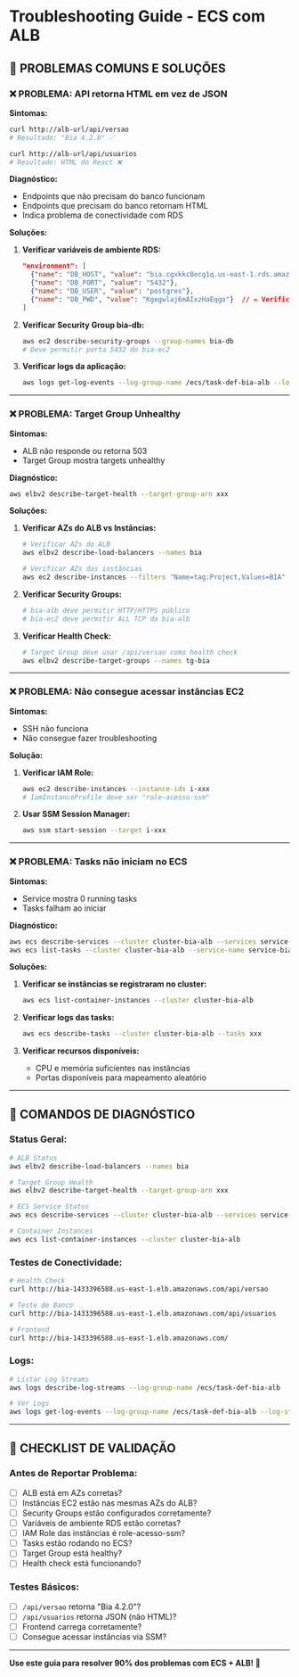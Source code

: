 # Troubleshooting Guide - ECS com ALB

## 🚨 PROBLEMAS COMUNS E SOLUÇÕES

### ❌ **PROBLEMA: API retorna HTML em vez de JSON**

**Sintomas:**
```bash
curl http://alb-url/api/versao
# Resultado: "Bia 4.2.0" ✅

curl http://alb-url/api/usuarios  
# Resultado: HTML do React ❌
```

**Diagnóstico:**
- Endpoints que não precisam do banco funcionam
- Endpoints que precisam do banco retornam HTML
- Indica problema de conectividade com RDS

**Soluções:**
1. **Verificar variáveis de ambiente RDS:**
   ```json
   "environment": [
     {"name": "DB_HOST", "value": "bia.cgxkkc8ecg1q.us-east-1.rds.amazonaws.com"},
     {"name": "DB_PORT", "value": "5432"},
     {"name": "DB_USER", "value": "postgres"},
     {"name": "DB_PWD", "value": "Kgegwlaj6mAIxzHaEqgo"}  // ← Verificar senha!
   ]
   ```

2. **Verificar Security Group bia-db:**
   ```bash
   aws ec2 describe-security-groups --group-names bia-db
   # Deve permitir porta 5432 do bia-ec2
   ```

3. **Verificar logs da aplicação:**
   ```bash
   aws logs get-log-events --log-group-name /ecs/task-def-bia-alb --log-stream-name xxx
   ```

---

### ❌ **PROBLEMA: Target Group Unhealthy**

**Sintomas:**
- ALB não responde ou retorna 503
- Target Group mostra targets unhealthy

**Diagnóstico:**
```bash
aws elbv2 describe-target-health --target-group-arn xxx
```

**Soluções:**
1. **Verificar AZs do ALB vs Instâncias:**
   ```bash
   # Verificar AZs do ALB
   aws elbv2 describe-load-balancers --names bia
   
   # Verificar AZs das instâncias
   aws ec2 describe-instances --filters "Name=tag:Project,Values=BIA"
   ```

2. **Verificar Security Groups:**
   ```bash
   # bia-alb deve permitir HTTP/HTTPS público
   # bia-ec2 deve permitir ALL TCP do bia-alb
   ```

3. **Verificar Health Check:**
   ```bash
   # Target Group deve usar /api/versao como health check
   aws elbv2 describe-target-groups --names tg-bia
   ```

---

### ❌ **PROBLEMA: Não consegue acessar instâncias EC2**

**Sintomas:**
- SSH não funciona
- Não consegue fazer troubleshooting

**Solução:**
1. **Verificar IAM Role:**
   ```bash
   aws ec2 describe-instances --instance-ids i-xxx
   # IamInstanceProfile deve ser "role-acesso-ssm"
   ```

2. **Usar SSM Session Manager:**
   ```bash
   aws ssm start-session --target i-xxx
   ```

---

### ❌ **PROBLEMA: Tasks não iniciam no ECS**

**Sintomas:**
- Service mostra 0 running tasks
- Tasks falham ao iniciar

**Diagnóstico:**
```bash
aws ecs describe-services --cluster cluster-bia-alb --services service-bia-alb
aws ecs list-tasks --cluster cluster-bia-alb --service-name service-bia-alb
```

**Soluções:**
1. **Verificar se instâncias se registraram no cluster:**
   ```bash
   aws ecs list-container-instances --cluster cluster-bia-alb
   ```

2. **Verificar logs das tasks:**
   ```bash
   aws ecs describe-tasks --cluster cluster-bia-alb --tasks xxx
   ```

3. **Verificar recursos disponíveis:**
   - CPU e memória suficientes nas instâncias
   - Portas disponíveis para mapeamento aleatório

---

## 🔧 COMANDOS DE DIAGNÓSTICO

### **Status Geral:**
```bash
# ALB Status
aws elbv2 describe-load-balancers --names bia

# Target Group Health
aws elbv2 describe-target-health --target-group-arn xxx

# ECS Service Status
aws ecs describe-services --cluster cluster-bia-alb --services service-bia-alb

# Container Instances
aws ecs list-container-instances --cluster cluster-bia-alb
```

### **Testes de Conectividade:**
```bash
# Health Check
curl http://bia-1433396588.us-east-1.elb.amazonaws.com/api/versao

# Teste de Banco
curl http://bia-1433396588.us-east-1.elb.amazonaws.com/api/usuarios

# Frontend
curl http://bia-1433396588.us-east-1.elb.amazonaws.com/
```

### **Logs:**
```bash
# Listar Log Streams
aws logs describe-log-streams --log-group-name /ecs/task-def-bia-alb

# Ver Logs
aws logs get-log-events --log-group-name /ecs/task-def-bia-alb --log-stream-name xxx
```

---

## 🎯 CHECKLIST DE VALIDAÇÃO

### **Antes de Reportar Problema:**
- [ ] ALB está em AZs corretas?
- [ ] Instâncias EC2 estão nas mesmas AZs do ALB?
- [ ] Security Groups estão configurados corretamente?
- [ ] Variáveis de ambiente RDS estão corretas?
- [ ] IAM Role das instâncias é role-acesso-ssm?
- [ ] Tasks estão rodando no ECS?
- [ ] Target Group está healthy?
- [ ] Health check está funcionando?

### **Testes Básicos:**
- [ ] `/api/versao` retorna "Bia 4.2.0"?
- [ ] `/api/usuarios` retorna JSON (não HTML)?
- [ ] Frontend carrega corretamente?
- [ ] Consegue acessar instâncias via SSM?

---

**Use este guia para resolver 90% dos problemas com ECS + ALB! 🎯**